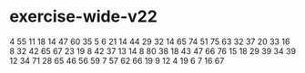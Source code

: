 # exercise-wide-v22
4
55
11
18
14
47
60
35
5
6
21
14
44
29
32
14
65
74
51
75
63
32
37
20
33
16
8
32
42
65
67
23
19
8
42
37
13
14
8
80
38
18
43
47
66
76
15
18
29
39
34
39
12
34
71
28
65
46
56
59
7
57
62
66
19
9
12
4
19
6
7
16
67
